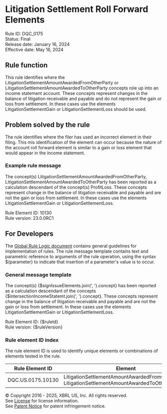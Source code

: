# Litigation Settlement Roll Forward Elements  
Rule ID: DQC_0175  
Status: Final  
Release date: January 16, 2024  
Effective date: May 16, 2024  
  
## Rule function
This rule identifies where the LitigationSettlementAmountAwardedFromOtherParty or LitigationSettlementAmountAwardedToOtherParty concepts role up into an income statement account. These concepts represent changes in the balance of litigation receivable and payable and do not represent the gain or loss from settlement. In these cases use the elements LitigationSettlementGain or LitigationSettlementLoss should be used.


## Problem solved by the rule  
The rule identifies where the filer has used an incorrect element in their filing. This mis identification of the element can occur because the nature of the account roll forward element is similar to a gain or loss element that would appear in the income statement.

### Example rule message 
The concept(s) LitigationSettlementAmountAwardedFromOtherParty, LitigationSettlementAmountAwardedToOtherParty has been reported as a calculation descendant of the concept(s) ProfitLoss.  These concepts represent change in the balance of litigation receivable and payable and are not the gain or loss from settlement. In these cases use the elements LitigationSettlementGain or LitigationSettlementLoss.  

Rule Element ID: 10130  
Rule version: 23.0.0RC1

## For Developers  
The [Global Rule Logic document](https://github.com/DataQualityCommittee/dqc_us_rules/blob/master/docs/GlobalRuleLogic.md) contains general guidelines for implementation of rules. The rule message template contains text and parametric reference to arguments of the rule operation, using the syntax ${parameter} to indicate that insertion of a parameter's value is to occur. 

### General message template
The concept(s) {$signIssueElements.join(', ').concept} has been reported as a calculation descendant of the concepts {$intersectionIncomeStatemt.join(', ').concept}.  These concepts represent change in the balance of litigation receivable and payable and are not the gain or loss from settlement. In these cases use the elements LitigationSettlementGain or LitigationSettlementLoss.
  
Rule Element ID: {$ruleId}  
Rule version: {$ruleVersion}

### Rule element ID index  
The rule element ID is used to identify unique elements or combinations of elements tested in the rule.

|Rule Element ID|Element|
|--- |--- |
| DQC.US.0175.10130 |LitigationSettlementAmountAwardedFromOtherParty, LitigationSettlementAmountAwardedToOtherParty |

© Copyright 2016 - 2025, XBRL US, Inc. All rights reserved.   
See [License](https://xbrl.us/dqc-license) for license information.  
See [Patent Notice](https://xbrl.us/dqc-patent) for patent infringement notice.  